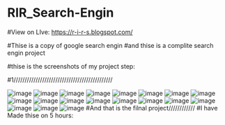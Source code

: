# RIR_Search-Engin


#View on LIve: https://r-i-r-s.blogspot.com/

#Thise is a copy of  google search engin
#and thise is a complite search engin project


#thise is the screenshots of my project step:

#1/////////////////////////////////////////////

![image](https://github.com/Rifatraisul/RIR_Search-Engin/assets/101988682/9b1c6e99-6e77-43a6-9e29-afdf8ac65231)
![image](https://github.com/Rifatraisul/RIR_Search-Engin/assets/101988682/297bb4c4-9c5b-41c1-b788-4af82f9aeacd)
![image](https://github.com/Rifatraisul/RIR_Search-Engin/assets/101988682/13e4dda1-46bf-4440-9276-3978f52d9ecc)
![image](https://github.com/Rifatraisul/RIR_Search-Engin/assets/101988682/f426a15a-852a-444c-88b8-25353bced8d1)
![image](https://github.com/Rifatraisul/RIR_Search-Engin/assets/101988682/8c9d8b29-704b-4558-94c2-dd9bbcb34940)
![image](https://github.com/Rifatraisul/RIR_Search-Engin/assets/101988682/e3acb49e-368a-4d2e-8ed9-6d0ccf919d9a)
![image](https://github.com/Rifatraisul/RIR_Search-Engin/assets/101988682/7d4d0c62-d9d2-4088-aa7a-6ab44a5a7d58)
![image](https://github.com/Rifatraisul/RIR_Search-Engin/assets/101988682/643f0004-366e-4f04-a848-55204621070c)
![image](https://github.com/Rifatraisul/RIR_Search-Engin/assets/101988682/62d9c626-259e-44c7-984e-919c1390302c)
![image](https://github.com/Rifatraisul/RIR_Search-Engin/assets/101988682/3fff4382-57dc-40a1-bffc-d02cffc58a7e)
![image](https://github.com/Rifatraisul/RIR_Search-Engin/assets/101988682/6293153b-c2d7-4018-a8a5-7b8853a51c22)
![image](https://github.com/Rifatraisul/RIR_Search-Engin/assets/101988682/07006b73-a697-4588-8b97-00bd41b98616)
![image](https://github.com/Rifatraisul/RIR_Search-Engin/assets/101988682/191cc065-02d2-4d31-a169-d4f04ea3c215)
![image](https://github.com/Rifatraisul/RIR_Search-Engin/assets/101988682/78124290-18a3-46bf-a386-fb8c319645ca)
![image](https://github.com/Rifatraisul/RIR_Search-Engin/assets/101988682/5ebb8fad-fa80-4d95-9235-feb3d8f1d65d)
![image](https://github.com/Rifatraisul/RIR_Search-Engin/assets/101988682/80f8ed16-8afa-407d-8d02-8b48baa64c1a)
![image](https://github.com/Rifatraisul/RIR_Search-Engin/assets/101988682/f3310695-adf5-45a3-bd0d-0ae84d6f251a)
![image](https://github.com/Rifatraisul/RIR_Search-Engin/assets/101988682/2ac7ca25-ded5-46d6-8f4f-4a76a9ad9265)
![image](https://github.com/Rifatraisul/RIR_Search-Engin/assets/101988682/a8bd611b-21ee-4f2a-8df6-377163876b40)
#And that is the filnal project////////////
#I have Made thise on 5 hours:










